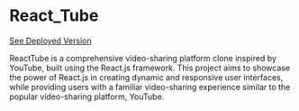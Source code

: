 # React_Tube
[See Deployed Version](https://react-tube-ecru.vercel.app/)

ReactTube is a comprehensive video-sharing platform clone inspired by YouTube, built using the React.js framework. This project aims to showcase the power of React.js in creating dynamic and responsive user interfaces, while providing users with a familiar video-sharing experience similar to the popular video-sharing platform, YouTube.

